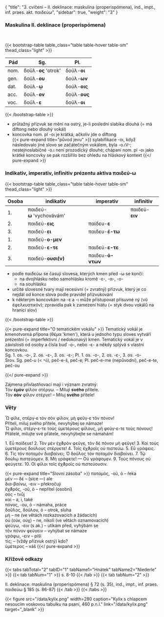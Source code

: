 {
"title": "3. cvičení – II. deklinace: maskulina (properispómena), ind., impt., inf. praes. akt. παιδεύω",
    "sidebar": true,
    "weight": "3"
}

### Maskulina II. deklinace (properispómena)

</br>

{{< bootstrap-table table_class="table table-hover table-sm" thead_class="light" >}}

| Pád  | Sg.                 | Pl.          |
| ---- | ------------------- | ------------ |
| nom. | δοῦλ-__ος__ 'otrok' | δοῦλ-__οι__  |
| gen. | δούλ-__ου__         | δούλ-__ων__  |
| dat. | δούλ-__ῳ__          | δούλ-__οις__ |
| acc. | δοῦλ-__ον__         | δούλ-__ους__ |
| voc. | δοῦλ-__ε__          | δοῦλ-__οι__  |

{{< /bootstrap-table >}}

- průtažný přízvuk se mění na ostrý, je-li poslední slabika dlouhá (= má diftong nebo dlouhý vokál) 
- koncovka nom. pl -οι je krátká, ačkoliv jde o diftong  
  {{< pure-expand title="původ jevu" >}} sylabifikace -οι, když následovalo jiné slovo se začátečným vokálem, byla -ο.ιV-; nestejnoslabičné -ο.ι není prozodický dlouhé; chápaní nom. pl -οι jako krátké koncovky se pak rozšířilo bez ohledu na hláskový kontext {{</ pure-expand >}}

### Indikativ, imperativ, infinitiv prézentu aktiva παιδεύ-ω

{{< bootstrap-table table_class="table table-hover table-sm" thead_class="light" >}}

| Osoba | indikativ                 | imperativ         | infinitiv      |
| ----- | ------------------------- | ----------------- | -------------- |
| 1.    | παιδεύ-**ω** 'vychovávám' |                   | παιδεύ-**ειν** |
| 2.    | παιδεύ-**εις**            | παίδευ-**ε**      |                |
| 3.    | παιδεύ-**ει**             | παιδευ-**έ-τω**   |                |
| 1.    | παιδεύ-**ο-μεν**          |                   |                |
| 2.    | παιδεύ-**ε-τε**           | παιδεύ-**ε-τε**   |                |
| 3.    | παιδεύ-**ουσι(ν)**        | παιδευ-**ό-ντων** |                |

- podle παιδεύω se časují slovesa, kterých kmen před -ω se končí:
  - na dvojhlásku nebo samohlásku kromě -ε-, -α-, -ο-
  - na souhlásku
- určité slovesné tvary mají recesivní (= zvratný) přízvuk, který je co nejdál od konce slova podle pravidel přízvukování 
- k některým koncovkám na -ε a -ι může přistupovat přísuvné ný (νῦ ἐφελκυστικόν); zpravidla pak k zamezení hiátu (= styk dvou vokálů na hranici slov)

{{< /bootstrap-table >}}

{{< pure-expand title="O tematickém vokálu" >}} Tematický vokál je kmenotvorná přípona (θέμα 'kmen'), která u jednoho typu sloves vytváří prézentní (= imperfektivní / nedokonavý) kmen. Tematický vokál je v závislosti od osoby a čísla buď -ο-, nebo -ε- a někdy splývá s vlastní koncovkou.   
Sg. 1. os. -o-, 2. os. -ε-, 3. os. -ε-; Pl. 1. os. -ο-,  2. os. -ε-, 3. os. -ο-   
Srov. Sg. peč-u (< `*ō`), peč-e-š, peč-e; Pl. peč-e-me (nepůvodní), peč-e-te, peč-ou

{{</ pure-expand >}}

Zájmena přivlastňovací mají i význam zvratný:  
Τὸν **ἐμὸν** φίλον στέργω. – Miluji **svého** přítele.      
Τὸν **σὸν** φίλον στέργε! – Miluj **svého** přítele!

### Věty

Ὦ φίλε, στέργ-ε τὸν σὸν φίλον, μὴ φεῦγ-ε τὸν πόνον!  
Příteli, miluj svého přítele, nevyhýbej se námaze!  
Ὦ φίλοι, στέργ-ε-τε τοὺς ὑμετέρους φίλους, μὴ φεύγ-ε-τε τοὺς πόνους!  
Přátelé, milujte své přátele, nevyhýbejte se námahám!

1\. Εὖ παίδευε! 2. Τὸν μὲν ἐχϑρὸν φεῦγε, τὸν δὲ πόνον μὴ φεῦγε! 3. Καὶ τοὺς ὑμετέρους δούλους στέργετε! 4. Τοῖς ἐχϑροῖς οὐ πιστεύω. 5. Εὖ γράφεις. 6. Τίς τὸν ποταμὸν διαβαίνει; Ὁ δοῦλος τὸν ποταμὸν διαβαίνει. 7. Τῷ δούλῳ πιστεύομεν. 8. Μὴ γράφετε! — Οὐ γράφομεν. 9. Τοὺς πόνους οὐ φεύγετε. 10. Οἱ φίλοι τοῖς ἐχϑροῖς οὐ πιστεύουσιν. 

{{< pure-expand title="Slovní zásoba" >}} ποταμός, -οῦ, ὁ – řeka   
μέν — δέ – (sice —) ale  
δια-βαίνω, -ειν – překročuji   
ἐχϑρός, -οῦ, ὁ  – nepřítel (osobní)  
σός – tvůj   
καί – a, i, také  
πόνος, -ου, ὁ – námaha, práce   
δοῦλος, δούλου, ὁ – otrok, sluha  
μή – ne (ve větách rozkazovacích a žádacích)   
οὐ (οὐκ, οὐχ) – ne, nikoli (ve větách oznamovacích)  
φεύγω, -ειν (s ak.) – utíkám před, vyhýbám se  
τὸν πόνον φεύγειν – vyhýbat se námaze   
γράφω, -ειν – píši  
τίς; – (vždy přízvuk ostrý) kdo?  
ὑμέτερος – váš  {{</ pure-expand >}}

### Křížové odkazy

{{< tabs tabTotal="2" tabID="1" tabName1="Hnátek" tabName2="Niederle" >}}
{{< tab tabNum="1" >}}
s. 8-10
{{< /tab >}}
{{< tab tabNum="2" >}}

II. deklinace: maskulina (properispómena) § 72 (s. 35), ind., impt., inf. praes. παιδεύω § 185 (s. 86-87)
{{< /tab >}}
{{< /tabs >}}

{{< figure src="/data/kylix.png" width=280 caption="Kylix s chlapcem nesoucím voskovou tabulku na psaní, 460 p.n.l." link="/data/kylix.png" target=”_blank” >}}
